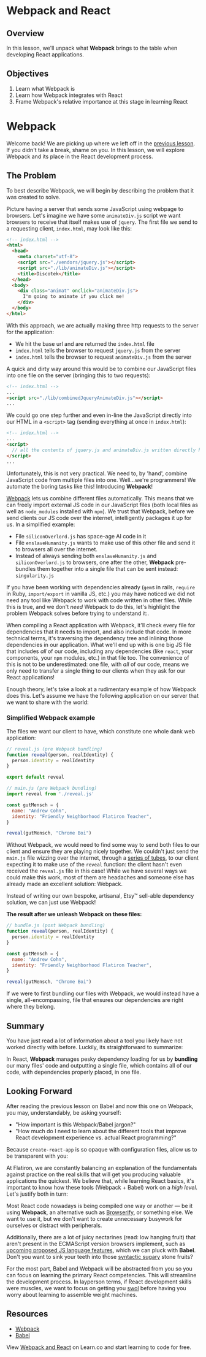 # Webpack and React

## Overview

In this lesson, we'll unpack what **Webpack** brings to the table when
developing React applications.

## Objectives

1. Learn what Webpack is
2. Learn how Webpack integrates with React
3. Frame Webpack's relative importance at this stage in learning React

# Webpack

Welcome back! We are picking up where we left off in the
[previous lesson][previous-lesson]. If you didn't take a break, shame on you. In
this lesson, we will explore Webpack and its place in the React development
process.

## The Problem

To best describe Webpack, we will begin by describing the problem that it was
created to solve.

Picture having a server that sends some JavaScript using webpage to browsers.
Let's imagine we have some `animateDiv.js` script we want browsers to receive
that itself makes use of `jquery`. The first file we send to a requesting
client, `index.html`, may look like this:

```html
<!-- index.html -->
<html>
  <head>
    <meta charset="utf-8">
    <script src="./vendors/jquery.js"></script>
    <script src="./lib/animateDiv.js"></script>
    <title>Discotek</title>
  </head>
  <body>
    <div class="animat" onclick="animateDiv.js">
      I'm going to animate if you click me!
    </div>
  </body>
</html>
```

With this approach, we are actually making three http requests to the server for
the application:

- We hit the base url and are returned the `index.html` file
- `index.html` tells the browser to request `jquery.js` from the server
- `index.html` tells the browser to request `animateDiv.js` from the server

A quick and dirty way around this would be to combine our JavaScript files into
one file on the server (bringing this to two requests):

```html
<!-- index.html -->
...
<script src="./lib/combinedJqueryAnimateDiv.js"></script>
...
```

We could go one step further and even in-line the JavaScript directly into our
HTML in a `<script>` tag (sending everything at once in `index.html`):

```html
<!-- index.html -->
...
<script>
  // all the contents of jquery.js and animateDiv.js written directly here!
</script>
...
```

Unfortunately, this is not very practical. We need to, by 'hand', combine
JavaScript code from multiple files into one. Well...we're programmers! We
automate the boring tasks like this! Introducing **Webpack**!

[Webpack][Webpack] lets us combine different files automatically. This means
that we can freely import external JS code in our JavaScript files (both local
files as well as `node_modules` installed with `npm`). We trust that Webpack,
before we send clients our JS code over the internet, intelligently packages it
up for us. In a simplified example:

- File `siliconOverlord.js` has space-age AI code in it
- File `enslaveHumanity.js` wants to make use of this other file and send it to
  browsers all over the internet.
- Instead of always sending both `enslaveHumanity.js` and `siliconOverlord.js`
  to browsers, one after the other, **Webpack** pre-bundles them together into a
  single file that can be sent instead: `singularity.js`

If you have been working with dependencies already (`gem`s in rails, `require`
in Ruby, `import/export` in vanilla JS, etc.) you may have noticed we did not
need any tool like Webpack to work with code written in other files. While this
is true, and we don't _need_ Webpack to do this, let's highlight the problem
Webpack solves before trying to understand it:.

When compiling a React application with Webpack, it'll check every file for
dependencies that it needs to import, and also include that code. In more
technical terms, it's traversing the dependency tree and inlining those
dependencies in our application. What we'll end up with is one big JS file that
includes _all_ of our code, including any dependencies (like `react`, your
components, your `npm` modules, etc.) in that file too. The convenience of this
is not to be underestimated: one file, with _all_ of our code, means we only
need to transfer a single thing to our clients when they ask for our React
applications!

Enough theory, let's take a look at a rudimentary example of how Webpack does
this. Let's assume we have the following application on our server that we want
to share with the world:

### Simplified Webpack example

The files we want our client to have, which constitute one whole dank web
application:

```js
// reveal.js (pre Webpack bundling)
function reveal(person, realIdentity) {
  person.identity = realIdentity
}

export default reveal
```

```js
// main.js (pre Webpack bundling)
import reveal from './reveal.js'

const gutMensch = {
  name: "Andrew Cohn",
  identity: "Friendly Neighborhood Flatiron Teacher",
}

reveal(gutMensch, "Chrome Boi")
```

Without Webpack, we would need to find some way to send both files to our client
and ensure they are playing nicely together. We couldn't just send the `main.js`
file wizzing over the internet, through a [series of tubes][tubes], to our
client expecting it to make use of the `reveal` function: the client hasn't even
received the `reveal.js` file in this case! While we have several ways we could
make this work, most of them are headaches and someone else has already made an
excellent solution: Webpack.

Instead of writing our own bespoke, artisanal, Etsy&trade; sell-able dependency
solution, we can just use Webpack!


**The result after we unleash Webpack on these files:**

```js
// bundle.js (post Webpack bundling)
function reveal(person, realIdentity) {
  person.identity = realIdentity
}

const gutMensch = {
  name: "Andrew Cohn",
  identity: "Friendly Neighborhood Flatiron Teacher",
}

reveal(gutMensch, "Chrome Boi")
```

If we were to first bundling our files with Webpack, we would instead have a
single, all-encompassing, file that ensures our dependencies are right where
they belong.

## Summary

You have just read a lot of information about a tool you likely have not worked
directly with before. Luckily, its straightforward to summarize:

In React, **Webpack** manages pesky dependency loading for us by
**bundling** our many files' code and outputting a single file, which
contains all of our code, with dependencies properly placed, in one file.

## Looking Forward

After reading the previous lesson on Babel and now this one on Webpack, you may, understandably, be asking yourself:

- "How important is this Webpack/Babel jargon?"
- "How much do I need to learn about the different tools that improve React
  development experience vs. actual React programming?"

Because `create-react-app` is so opaque with configuration files, allow us to be
transparent with you:

At Flatiron, we are constantly balancing an explanation of the fundamentals
against practice on the real skills that will get you producing valuable
applications the quickest. We believe that, while learning React basics, it's
important to know how these tools (Webpack + Babel) work on a _high level_.
Let's justify both in turn:

Most React code nowadays is being compiled one way or another — be it using
**Webpack**, an alternative such as [Browserify][browserify], or something else.
We want to use it, but we don't want to create unnecessary busywork for
ourselves or distract with peripherals.

Additionally, there are a lot of juicy nectarines (read: low hanging fruit) that
aren't present in the ECMAScript version browsers implement, such as
[upcoming proposed JS language features][babel-stage-2], which we can pluck with
**Babel**. Don't you want to sink your teeth into those
[syntactic sugary][syntactic-sugar] stone fruits?

For the most part, Babel and Webpack will be abstracted from you so you can
focus on learning the primary React competencies. This will streamline the
development process. In layperson terms, if React development skills were
muscles, we want to focus on getting you [swol][swol] before having you worry
about learning to assemble weight machines.

## Resources
- [Webpack][webpack]
- [Babel][babel]

<p class='util--hide'>View <a href='https://learn.co/lessons/webpack-and-react'>Webpack and React</a> on Learn.co and start learning to code for free.</p>

[babel]: http://babeljs.io/
[previous-lesson]: https://learn.co/lessons/babel-and-react
[babel-stage-2]: https://babeljs.io/docs/plugins/preset-stage-2/
[webpack]: https://webpack.js.org/
[tubes]: https://en.wikipedia.org/wiki/Series_of_tubes
[browserify]: http://browserify.org/
[syntactic-sugar]: https://en.wikipedia.org/wiki/Syntactic_sugar
[swol]: https://i.imgur.com/RAegPMp.jpg
